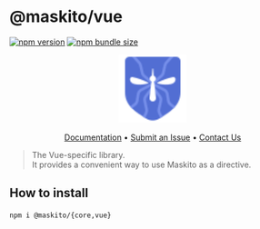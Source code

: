 # @maskito/vue

[![npm version](https://img.shields.io/npm/v/@maskito/vue.svg)](https://npmjs.com/package/@maskito/vue)
[![npm bundle size](https://img.shields.io/bundlephobia/minzip/@maskito/vue)](https://bundlephobia.com/result?p=@maskito/vue)

<p align="center">
    <img src="https://raw.githubusercontent.com/taiga-family/maskito/main/projects/demo/src/assets/icons/maskito.svg" alt="Maskito logo" height="120px">
</p>

<p align="center">
    <a href="https://maskito.dev/frameworks/vue">Documentation</a> •
    <a href="https://github.com/taiga-family/maskito/issues/new/choose">Submit an Issue</a> •
    <a href="https://t.me/taiga_ui/10600">Contact Us</a>
</p>

> The Vue-specific library.<br /> It provides a convenient way to use Maskito as a directive.

## How to install

```
npm i @maskito/{core,vue}
```
